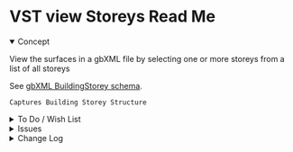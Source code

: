 # VST view Storeys Read Me

<details open >

<summary>Concept</summary>

View the surfaces in a gbXML file by selecting one or more storeys from a list of all storeys

See [gbXML BuildingStorey schema]( http://gbxml.org/schema_doc/6.01/GreenBuildingXML_Ver6.01.html#Link35 ).

	Captures Building Storey Structure

</details>

<details>

<summary>To Do / Wish List</summary>


</details>

<details>

<summary>Issues</summary>


</details>

<details>

<summary>Change Log</summary>


### 2019-07-29 ~ Theo

VST 0.17.01-1vst js

* F: Add alternate colors to options in select box
* F: Add show/hide all storeys
* F: Add display number of visible surfaces


### 2019-07-22 ~ Theo

VST 0.17.01-0vst

* R: First commit
* F: Add link to help from js
* R: Big streamline

Notes

* New GBX.getStoreysJson() really speeds and simplifies the code. A happy thing.

Dealt with

* 2019-07-22 ~ Theo ~ Surface types not working as anticipated

</details>